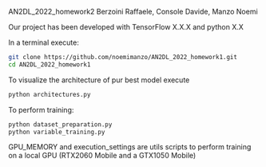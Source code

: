 AN2DL_2022_homework2
Berzoini Raffaele, Console Davide, Manzo Noemi

Our project has been developed with TensorFlow X.X.X and python X.X

In a terminal execute:
```bash
git clone https://github.com/noemimanzo/AN2DL_2022_homework1.git
cd AN2DL_2022_homework1
```
To visualize the architecture of pur best model execute
```bash
python architectures.py
```
To perform training:
```bash
python dataset_preparation.py
python variable_training.py
```
GPU_MEMORY and execution_settings are utils scripts to perform training on a local GPU (RTX2060 Mobile and a GTX1050 Mobile)
